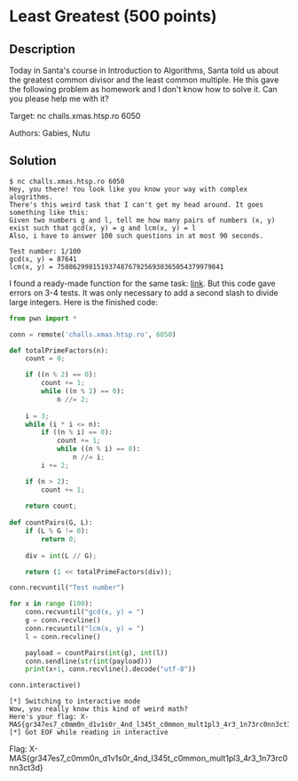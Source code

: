 # Least Greatest (500 points)

## Description

Today in Santa's course in Introduction to Algorithms, Santa told us about the greatest common divisor and the least common multiple.
He this gave the following problem as homework and I don't know how to solve it.
Can you please help me with it?

Target: nc challs.xmas.htsp.ro 6050

Authors: Gabies, Nutu

## Solution

```shell
$ nc challs.xmas.htsp.ro 6050
Hey, you there! You look like you know your way with complex alogrithms.
There's this weird task that I can't get my head around. It goes something like this:
Given two numbers g and l, tell me how many pairs of numbers (x, y) exist such that gcd(x, y) = g and lcm(x, y) = l
Also, i have to answer 100 such questions in at most 90 seconds.

Test number: 1/100
gcd(x, y) = 87641
lcm(x, y) = 750862998151937487679256930365054379979841
```

I found a ready-made function for the same task: [link](https://www.geeksforgeeks.org/given-gcd-g-lcm-l-find-number-possible-pairs-b/). But this code gave errors on 3-4 tests. It was only necessary to add a second slash to divide large integers. Here is the finished code:

```python
from pwn import *

conn = remote('challs.xmas.htsp.ro', 6050)

def totalPrimeFactors(n):  
    count = 0;  

    if ((n % 2) == 0):  
        count += 1;  
        while ((n % 2) == 0):  
            n //= 2;  
  
    i = 3; 
    while (i * i <= n):  
        if ((n % i) == 0):  
            count += 1;  
            while ((n % i) == 0):  
                n //= i;  
        i += 2; 

    if (n > 2):  
        count += 1;  
  
    return count;  
  
def countPairs(G, L):  
    if (L % G != 0):  
        return 0;  
  
    div = int(L // G);  

    return (1 << totalPrimeFactors(div)); 

conn.recvuntil("Test number")

for x in range (100):
    conn.recvuntil("gcd(x, y) = ")
    g = conn.recvline()
    conn.recvuntil("lcm(x, y) = ")
    l = conn.recvline()

    payload = countPairs(int(g), int(l))
    conn.sendline(str(int(payload)))
    print(x+1, conn.recvline().decode("utf-8"))

conn.interactive()
```

```shell
[*] Switching to interactive mode
Wow, you really know this kind of weird math?
Here's your flag: X-MAS{gr347es7_c0mm0n_d1v1s0r_4nd_l345t_c0mmon_mult1pl3_4r3_1n73rc0nn3ct3d}
[*] Got EOF while reading in interactive
```

Flag: X-MAS\{gr347es7_c0mm0n_d1v1s0r_4nd_l345t_c0mmon_mult1pl3_4r3_1n73rc0nn3ct3d}
